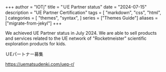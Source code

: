 +++
author = "IOTj"
title = "ＵE Partner status"
date = "2024-07-15"
description = "UE Partner Certification"
tags = [
    "markdown",
    "css",
    "html",
]
categories = [
    "themes",
    "syntax",
]
series = ["Themes Guide"]
aliases = ["migrate-from-jekyl"]
+++


We achieved UE Partner status in July 2024.  We are able to sell products and services related to the UE network of "Rocketmeister" scientific exploration products for kids.

ＵEパートナー募集

https://uematsudenki.com/uep-r/